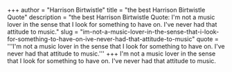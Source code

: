 +++
author = "Harrison Birtwistle"
title = "the best Harrison Birtwistle Quote"
description = "the best Harrison Birtwistle Quote: I'm not a music lover in the sense that I look for something to have on. I've never had that attitude to music."
slug = "im-not-a-music-lover-in-the-sense-that-i-look-for-something-to-have-on-ive-never-had-that-attitude-to-music"
quote = '''I'm not a music lover in the sense that I look for something to have on. I've never had that attitude to music.'''
+++
I'm not a music lover in the sense that I look for something to have on. I've never had that attitude to music.
